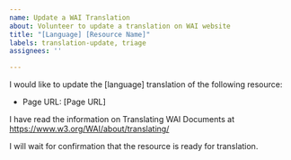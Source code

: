 ```yaml
---
name: Update a WAI Translation
about: Volunteer to update a translation on WAI website
title: "[Language] [Resource Name]"
labels: translation-update, triage
assignees: ''

---
```


I would like to update the [language] translation of  the following resource:
- Page URL: [Page URL]

I have read the information on Translating WAI Documents at https://www.w3.org/WAI/about/translating/

I will wait for confirmation that the resource is ready for translation.
